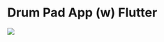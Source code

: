 # Drum Pad App (w) Flutter 

<img src="https://user-images.githubusercontent.com/50543193/138928672-a735c6f8-6eec-4664-8a4d-0096717e87f5.png">
 



